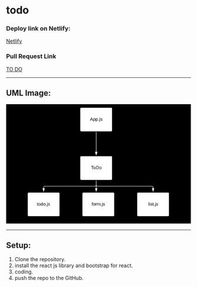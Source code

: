 # todo

### Deploy link on Netlify:

[Netlify](https://60a2a13aaa73e3008a9d09a8--haneentodo.netlify.app/)

### Pull Request Link

[TO DO](https://github.com/HaneenKh88/todo/pull/4)


****************************************************************************************************

## UML Image:

![UML](https://github.com/HaneenKh88/todo/blob/main/assests/lab31.png)


****************************************************************************************************

## Setup:

1. Clone the repository.
2. install the react js library and bootstrap for react.
3. coding.
4. push the repo to the GitHub.


